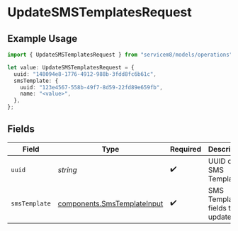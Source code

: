 # UpdateSMSTemplatesRequest

## Example Usage

```typescript
import { UpdateSMSTemplatesRequest } from "servicem8/models/operations";

let value: UpdateSMSTemplatesRequest = {
  uuid: "148094e8-1776-4912-988b-3fdd8fc6b61c",
  smsTemplate: {
    uuid: "123e4567-558b-49f7-8d59-22fd89e659fb",
    name: "<value>",
  },
};
```

## Fields

| Field                                                                      | Type                                                                       | Required                                                                   | Description                                                                |
| -------------------------------------------------------------------------- | -------------------------------------------------------------------------- | -------------------------------------------------------------------------- | -------------------------------------------------------------------------- |
| `uuid`                                                                     | *string*                                                                   | :heavy_check_mark:                                                         | UUID of the SMS Template                                                   |
| `smsTemplate`                                                              | [components.SmsTemplateInput](../../models/components/smstemplateinput.md) | :heavy_check_mark:                                                         | SMS Template fields to update                                              |